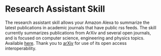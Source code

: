 # Research Assistant Skill

The research assistant skill allows your Amazon Alexa to summarize the latest publications in academic journals that have public rss feeds. The skill currently summarizes publications from ArXiv and several open journals, and is focused on computer science, engineering and physics topics. Available [here](https://www.amazon.com/rQadium-Research-Assistant/dp/B08FX35J8P/ref=sr_1_1?keywords=research+assistant+alexa+skill&qid=1639684234). Thank you to [arXiv](https://arxiv.org/help/api) for use of its open access interoperability.
